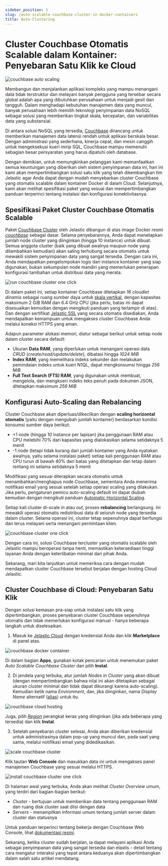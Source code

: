 ```yaml
---
sidebar_position: 1
slug: /auto-scalable-couchbase-cluster-in-docker-containers
title: Auto-Clustering
---
```

# Cluster Couchbase Otomatis Scalable dalam Kontainer: Penyebaran Satu Klik ke Cloud


![couchbase auto scaling](#)

Membangun dan menjalankan aplikasi kompleks yang mampu menangani data tidak terstruktur dan melayani banyak pengguna yang tersebar secara global adalah apa yang dibutuhkan perusahaan untuk menjadi gesit dan tangguh. Dalam menghadapi kebutuhan manajemen data yang muncul, banyak perusahaan lebih memilih teknologi penyimpanan data NoSQL sebagai solusi yang memberikan tingkat skala, kecepatan, dan variabilitas data yang substansial.

Di antara solusi NoSQL yang tersedia, [Couchbase](<https://www.couchbase.com/>) dirancang untuk memberikan manajemen data latensi rendah untuk aplikasi berskala besar. Dengan administrasi yang sederhana, kinerja cepat, dan mesin canggih untuk mengeksekusi kueri mirip SQL, Couchbase mampu memenuhi sebagian besar persyaratan yang harus dipatuhi oleh database.

Dengan demikian, untuk memungkinkan pelanggan kami memanfaatkan semua keuntungan yang diberikan oleh sistem penyimpanan data ini, hari ini kami akan mempertimbangkan solusi satu klik yang telah dikembangkan tim Jelastic agar Anda dapat dengan mudah menyebarkan cluster Couchbase yang otomatis scalable dalam kontainer Docker di dalam Cloud. Selanjutnya, kami akan melihat spesifikasi paket yang sesuai dan mempertimbangkan panduan terperinci tentang instalasi dan konfigurasi konektivitasnya.

## Spesifikasi Paket Cluster Couchbase Otomatis Scalable

Paket [Couchbase Cluster](<https://github.com/jelastic-jps/couchbase?utm_source=blog-couchbase>) oleh Jelastic dibangun di atas image Docker resmi [_couchbase_](<https://hub.docker.com/_/couchbase/>) sebagai dasar. Selama penyebarannya, Anda dapat menetapkan jumlah node cluster yang diinginkan (hingga 10 instance) untuk dibuat. Semua anggota cluster (baik yang dibuat awalnya maupun node yang ditambahkan kemudian) akan saling terhubung secara otomatis untuk mewakili sistem penyimpanan data yang sangat tersedia. Dengan cara ini, Anda mendapatkan pengelompokan logis dari instance kontainer yang siap digunakan, bukan sekumpulan node mandiri yang memerlukan penerapan konfigurasi tambahan untuk distribusi data yang merata.

![run couchbase cluster one click](#)

Di dalam paket ini, setiap kontainer Couchbase ditetapkan _16 cloudlet dinamis_ sebagai ruang sumber daya untuk [skala vertikal](<https://docs.jelastic.com/automatic-vertical-scaling/?utm_source=blog-couchbase>), dengan kapasitas maksimum 2 GiB RAM dan 6.4 GHz CPU (jika perlu, batas ini dapat disesuaikan kemudian dengan mengikuti panduan yang terlampir di atas). Dan dengan sertifikat [Jelastic SSL](<https://docs.jelastic.com/built-in-ssl/?utm_source=blog-couchbase>) yang secara otomatis disediakan, Anda mendapatkan kemampuan untuk mengakses cluster Couchbase Anda melalui koneksi HTTPS yang aman.

Adapun parameter alokasi memori, diatur sebagai berikut untuk setiap node dalam cluster secara default:

  * Ukuran **Data RAM**, yang diperlukan untuk menangani operasi data _CRUD_ (_create/read/update/delete_), dibatasi hingga _1024 MiB_
  * **Index RAM**, yang memelihara indeks sekunder dan melakukan pemindaian indeks untuk kueri N1QL, dapat mengkonsumsi hingga _256 MiB_
  * **Full Text Search** **(FTS) RAM**, yang digunakan untuk membuat, mengelola, dan mengkueri indeks teks penuh pada dokumen JSON, ditetapkan maksimum _256 MiB_

## Konfigurasi Auto-Scaling dan Rebalancing

Cluster Couchbase akan diperluas/dikecilkan dengan **scaling horizontal otomatis** (yaitu dengan mengubah jumlah kontainer) berdasarkan kondisi konsumsi sumber daya berikut:

  * +1 node (hingga _10_ instance per lapisan) jika penggunaan RAM atau CPU melebihi 70% dari kapasitas yang dialokasikan selama setidaknya 5 menit
  * -1 node (tetapi tidak kurang dari jumlah kontainer yang Anda nyatakan awalnya, yaitu selama instalasi paket) setiap kali penggunaan RAM atau CPU turun di bawah 40% dari batas yang ditetapkan dan tetap dalam rentang ini selama setidaknya 5 menit  

Modifikasi yang sesuai diterapkan secara otomatis untuk menambahkan/menghapus node Couchbase, sementara Anda menerima notifikasi email yang sesuai setelah setiap operasi scaling yang dilakukan. Jika perlu, pengaturan pemicu auto-scaling default ini dapat diubah kemudian dengan mengikuti panduan [Automatic Horizontal Scaling](<https://docs.jelastic.com/automatic-horizontal-scaling/?utm_source=blog-couchbase>).

Setiap kali cluster di-scale _in_ atau _out_, proses **rebalancing** berlangsung. Ini mewakili operasi otomatis redistribusi data di seluruh node yang tersedia dalam cluster. Selama operasi ini, cluster tetap sepenuhnya dapat berfungsi dan terus melayani serta menangani permintaan klien.

![couchbase cluster one click](#)

Dengan cara ini, solusi Couchbase tercluster yang otomatis scalable oleh Jelastic mampu beroperasi tanpa henti, memastikan ketersediaan tinggi layanan Anda dengan keterlibatan minimal dari pihak Anda.

Sekarang, mari kita lanjutkan untuk memeriksa cara dengan mudah mendapatkan cluster Couchbase tersebut berjalan dengan hosting Cloud Jelastic.

## Cluster Couchbase di Cloud: Penyebaran Satu Klik

Dengan solusi kemasan pra-siap untuk instalasi satu klik yang dipertimbangkan, proses penyebaran cluster Couchbase sepenuhnya otomatis dan tidak memerlukan konfigurasi manual - hanya beberapa langkah untuk diselesaikan.

1. Masuk ke [Jelastic Cloud](<https://jelastic.cloud/?utm_source=blog-couchbase>) dengan kredensial Anda dan klik **Marketplace** di panel atas.

![couchbase docker container](#)

Di dalam bagian **Apps**, gunakan kotak pencarian untuk menemukan paket _Auto Scalable Couchbase Cluster_ dan pilih **Instal**.  

2. Di jendela yang terbuka, atur jumlah _Nodes in Cluster_ yang akan dibuat (dengan mempertimbangkan bahwa nilai ini akan ditetapkan sebagai ukuran cluster minimal dan tidak dapat dikurangi karena auto-scaling). Kemudian ketik nama _Environment_, dan, jika diinginkan, nama _Display Name_ alternatif ([alias](<https://docs.jelastic.com/environment-aliases/?utm_source=blog-couchbase>)) untuk itu.

![couchbase cloud hosting](#)

Juga, pilih [_Region_](<https://docs.jelastic.com/environment-regions/?utm_source=blog-couchbase>) perangkat keras yang diinginkan (jika ada beberapa yang tersedia) dan klik **Instal**.  

3. Setelah penyebaran cluster selesai, Anda akan diberikan kredensial untuk administrasinya dalam pop-up yang muncul dan, pada saat yang sama, melalui notifikasi email yang didedikasikan.

![scale couchbase cluster](#)

Klik tautan **Web Console** dan masukkan data ini untuk mengakses panel manajemen Couchbase yang sesuai melalui HTTPS.

![install couchbase cluster one click](#)

Di halaman awal yang terbuka, Anda akan melihat _Cluster Overview_ umum, yang terdiri dari bagian-bagian berikut:

  * _Cluster_ - bertujuan untuk memberikan data tentang penggunaan RAM dan ruang disk cluster saat diisi dengan data
  * _Servers_ - menampilkan informasi umum tentang jumlah server dalam cluster dan statusnya

Untuk panduan terperinci tentang bekerja dengan Couchbase Web Console, lihat [dokumentasi resmi](<https://docs.couchbase.com/server/current/introduction/intro.html>).

Sekarang, ketika cluster sudah berjalan, ia dapat melayani aplikasi Anda sebagai penyimpanan data yang sangat tersedia dan elastis - detail tentang cara mengatur interaksi yang tepat antara keduanya akan dipertimbangkan dalam salah satu artikel mendatang.